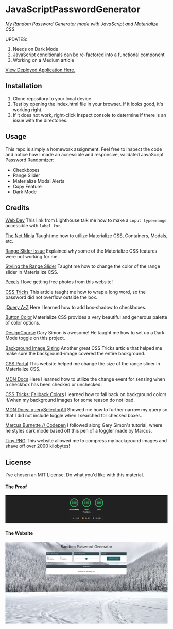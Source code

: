 # JavaScriptPasswordGenerator
*My Random Password Generator made with JavaScript and Materialize CSS*

UPDATES:

1. Needs on Dark Mode
2. JavaScript conditionals can be re-factored into a functional component
3. Working on a Medium article

[View Deployed Application Here.](https://pythonidaer.github.io/JavaScriptPasswordGenerator/)

## Installation
1. Clone repository to your local device
2. Test by opening the index.html file in your browser. If it looks good, it's working right.
3. If it does not work, right-click Inspect console to determine if there is an issue with the directories.

## Usage
This repo is simply a homework assignment. Feel free to inspect the code and notice how I made an accessible and responsive, validated JavaScript Password Randomizer:
- Checkboxes
- Range Slider
- Materialize Modal Alerts
- Copy Feature
- Dark Mode
  
## Credits
[Web Dev](https://web.dev/label/?utm_source=lighthouse&utm_medium=devtools) This link from Lighthouse talk me how to make a `input type=range` accessible with `label for`.

[The Net Ninja](https://www.youtube.com/watch?v=j6y1UVxr3jg&list=PL4cUxeGkcC9gGrbtvASEZSlFEYBnPkmff&index=7) Taught me how to utilize Materialize CSS, Containers, Modals, etc.

[Range Slider Issue](https://github.com/Dogfalo/materialize/issues/6036) Explained why some of the Materialize CSS features were not working for me.

[Styling the Range Slider](https://stackoverflow.com/questions/40534973/changing-the-color-of-the-range-slider-in-materializecss) Taught me how to change the color of the range slider in Materialize CSS.

[Pexels](https://www.pexels.com/photo/a-clear-sky-at-night-2885320/) I love getting free photos from this website!

[CSS Tricks](https://css-tricks.com/almanac/properties/o/overflow-wrap/) This article taught me how to wrap a long word, so the password did not overflow outside the box.

[jQuery A-Z](https://www.jquery-az.com/materialize/demo.php?ex=57.0_3) Here I learned how to add box-shadow to checkboxes.

[Button Color](https://materializecss.com/color.html) Materialize CSS provides a very beautiful and generous palette of color options.

[DesignCourse](https://www.youtube.com/watch?v=ZKXv_ZHQ654) Gary Simon is awesome! He taught me how to set up a Dark Mode toggle on this project.

[Background Image Sizing](https://css-tricks.com/forums/topic/background-image-height-problem-not-fitting-to-the-screen/) Another great CSS Tricks article that helped me make sure the background-image covered the entire background.

[CSS Portal](https://www.cssportal.com/style-input-range/) This website helped me change the size of the range slider in Materialize CSS.

[MDN Docs](https://developer.mozilla.org/en-US/docs/Web/API/HTMLElement/change_event) Here I learned how to utilize the change event for sensing when a checkbox has been checked or unchecked.

[CSS Tricks: Fallback Colors](https://css-tricks.com/css-basics-using-fallback-colors/) I learned how to fall back on background colors if/when my background images for some reason do not load.

[MDN Docs: querySelectorAll](https://developer.mozilla.org/en-US/docs/Web/API/Document/querySelectorAll) Showed me how to further narrow my query so that I did not include toggle when I searched for checked boxes.

[Marcus Burnette // Codepen](https://codepen.io/mburnette/pen/LxNxNg) I followed along Gary Simon's tutorial, where he styles dark mode based off this pen of a toggler made by Marcus.

[Tiny PNG](https://tinypng.com/) This website allowed me to compress my background images and shave off over 2000 kilobytes!
  
## License
I've chosen an MIT License. Do what you'd like with this material.

#### The Proof
![Google Lighthouse Perfect Score](assets/images/lighthouse.png)

#### The Website
![Password Generator](assets/images/generator.png)